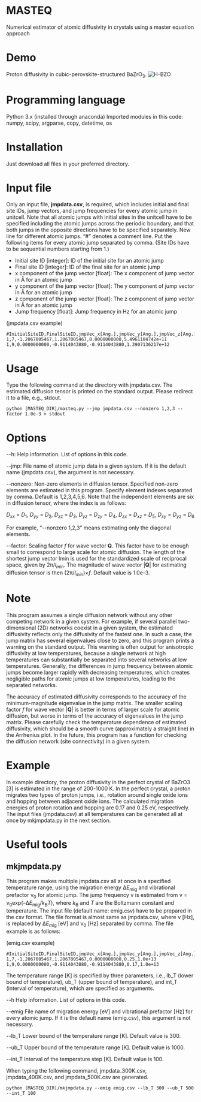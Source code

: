 # MASTEQ
Numerical estimator of atomic diffusivity in crystals using a master equation approach

# Demo
Proton diffusivity in cubic-perovskite-structured BaZrO<sub>3</sub>.
![H-BZO](https://user-images.githubusercontent.com/93914342/146717021-419ab676-3871-48a1-8b86-b87be6da5965.png)

# Programming language
Python 3.x (installed through anaconda)
Imported modules in this code: numpy, scipy, argparse, copy, datetime, os

# Installation
Just download all files in your preferred directory.

# Input file
Only an input file, <b>jmpdata.csv</b>, is required, which includes initial and final site IDs, jump vectors, and jump frequencies for every atomic jump in unitcell. Note that all atomic jumps with initial sites in the unitcell have to be specified including the atomic jumps across the periodic boundary, and that both jumps in the opposite directions have to be specified separately. New line for different atomic jumps. “#” denotes a comment line. Put the following items for every atomic jump separated by comma. (Site IDs have to be sequential numbers starting from 1.)
- Initial site ID [integer]: ID of the initial site for an atomic jump
- Final site ID [integer]: ID of the final site for an atomic jump
- x component of the jump vector [float]: The x component of jump vector in Å for an atomic jump
- y component of the jump vector [float]: The y component of jump vector in Å for an atomic jump
- z component of the jump vector [float]: The z component of jump vector in Å for an atomic jump
- Jump frequency [float]: Jump frequency in Hz for an atomic jump

(jmpdata.csv example)
```
#InitialSiteID,FinalSiteID,jmpVec_x[Ang.],jmpVec_y[Ang.],jmpVec_z[Ang.],frequency[Hz]
1,7,-1.2067005467,1.2067005467,0.0000000000,5.4961104742e+11
1,9,0.0000000000,-0.9114043880,-0.9114043880,1.3907136217e+12
```

# Usage
Type the following command at the directory with jmpdata.csv. The estimated diffusion tensor is printed on the standard output. Please redirect it to a file, e.g., stdout.
```
python [MASTEQ_DIR]/masteq.py --jmp jmpdata.csv --nonzero 1,2,3 --factor 1.0e-3 > stdout
```
# Options
--h: Help information. List of options in this code.

--jmp: File name of atomic jump data in a given system. If it is the default name (jmpdata.csv), the argument is not necessary.

--nonzero: Non-zero elements in diffusion tensor. Specified non-zero elements are estimated in this program. Specify element indexes separated by comma. Default is 1,2,3,4,5,6. Note that the independent elements are six in diffusion tensor, where the index is as follows:

 <i>D</i><sub><i>xx</i></sub> = <i>D</i><sub>1</sub>, <i>D</i><sub><i>yy</i></sub> = <i>D</i><sub>2</sub>, <i>D</i><sub><i>zz</i></sub> = <i>D</i><sub>3</sub>, <i>D</i><sub><i>yz</i></sub> = <i>D</i><sub><i>zy</i></sub> = <i>D</i><sub>4</sub>, <i>D</i><sub><i>zx</i></sub> = <i>D</i><sub><i>xz</i></sub> = <i>D</i><sub>5</sub>, <i>D</i><sub><i>xy</i></sub> = <i>D</i><sub><i>yz</i></sub> = <i>D</i><sub>6</sub>

For example, “--nonzero 1,2,3” means estimating only the diagonal elements.

--factor: Scaling factor <i>f</i> for wave vector <b>Q</b>. This factor have to be enough small to correspond to large scale for atomic diffusion. The length of the shortest jump vector lmin is used for the standardized scale of reciprocal space, given by 2π/<i>l<sub>min</sub></i>. The magnitude of wave vector |<b>Q</b>| for estimating diffusion tensor is then (2π/<i>l<sub>min</sub></i>)×<i>f</i>. Default value is 1.0e-3.

# Note
This program assumes a single diffusion network without any other competing network in a given system. For example, if several parallel two-dimensional (2D) networks coexist in a given system, the estimated diffusivity reflects only the diffusivity of the fastest one. In such a case, the jump matrix has several eigenvalues close to zero, and this program prints a warning on the standard output. This warning is often output for anisotropic diffusivity at low temperatures, because a single network at high temperatures can substantially be separated into several networks at low temperatures. Generally, the differences in jump frequency between atomic jumps become larger rapidly with decreasing temperatures, which creates negligible paths for atomic jumps at low temperatures, leading to the separated networks.

The accuracy of estimated diffusivity corresponds to the accuracy of the minimum-magnitude eigenvalue in the jump matrix. The smaller scaling factor <i>f</i> for wave vector |<b>Q</b>| is better in terms of larger scale for atomic diffusion, but worse in terms of the accuracy of eigenvalues in the jump matrix. Please carefully check the temperature dependence of estimated diffusivity, which should be a smooth curve (approximately a straight line) in the Arrhenius plot. In the future, this program has a function for checking the diffusion network (site connectivity) in a given system.

# Example
In example directory, the proton diffusivity in the perfect crystal of BaZrO3 [3] is estimated in the range of 200-1000 K. In the perfect crystal, a proton migrates two types of proton jumps, i.e., rotation around single oxide ions and hopping between adjacent oxide ions. The calculated migration energies of proton rotation and hopping are 0.17 and 0.25 eV, respectively. The input files (jmpdata.csv) at all temperatures can be generated all at once by mkjmpdata.py in the next section. 

# Useful tools
## mkjmpdata.py
This program makes multiple jmpdata.csv all at once in a specified temperature range, using the migration energy &Delta;<i>E</i><sub>mig</sub> and vibrational prefactor &nu;<sub>0</sub> for atomic jump. The jump frequency &nu; is estimated from &nu; = &nu;<sub>0</sub>exp(–&Delta;<i>E</i><sub>mig</sub>/<i>k</i><sub>B</sub><i>T</i>), where <i>k</i><sub>B</sub> and <i>T</i> are the Boltzmann constant and temperature. The input file (default name: emig.csv) have to be prepared in the csv format. The file format is almost same as jmpdata.csv, where &nu; [Hz], is replaced by &Delta;<i>E</i><sub>mig</sub> [eV] and &nu;<sub>0</sub> [Hz] separated by comma. The file example is as follows:

(emig.csv example)
```
#InitialSiteID,FinalSiteID,jmpVec_x[Ang.],jmpVec_y[Ang.],jmpVec_z[Ang.],DEmig[eV],v0[Hz]
1,7,-1.2067005467,1.2067005467,0.0000000000,0.25,1.0e+13
1,9,0.0000000000,-0.9114043880,-0.9114043880,0.17,1.0e+13
```

The temperature range [K] is specified by three parameters, i.e., lb_T (lower bound of temperature), ub_T (upper bound of temperature), and int_T (interval of temperature), which are specified as arguments.

--h		Help information. List of options in this code.

--emig	File name of migration energy [eV] and vibrational prefactor [Hz] for every atomic jump. If it is the default name (emig.csv), this argument is not necessary.

--lb_T		Lower bound of the temperature range [K]. Default value is 300.

--ub_T		Upper bound of the temperature range [K]. Default value is 1000.

--int_T		Interval of the temperature step [K]. Default value is 100.

When typing the following command, jmpdata_300K.csv, jmpdata_400K.csv, and jmpdata_500K.csv are generated.
```
python [MASTEQ_DIR]/mkjmpdata.py --emig emig.csv --lb_T 300 --ub_T 500 --int_T 100
```
